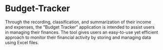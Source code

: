 # Budget-Tracker
Through the recording, classification, and summarization of their income and expenses, the "Budget Tracker" application is intended to assist users in managing their finances. The tool gives users an easy-to-use yet efficient approach to monitor their financial activity by storing and managing data using Excel files.
